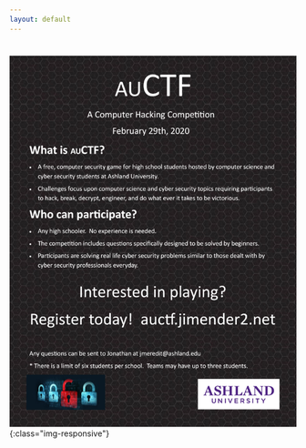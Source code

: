 ```yaml
---
layout: default
---
```


<center><h1 id="demo"></h1></center>




![AUCTF Poster](poster.jpg){:class="img-responsive"}

<script>
var countDownDate = new Date("Feb 29, 2020 9:00:00").getTime();
var x = setInterval(function() {
  var now = new Date().getTime();
  var distance = countDownDate - now;
  var days = Math.floor(distance / (1000 * 60 * 60 * 24));
  var hours = Math.floor((distance % (1000 * 60 * 60 * 24)) / (1000 * 60 * 60));
  var minutes = Math.floor((distance % (1000 * 60 * 60)) / (1000 * 60));
  var seconds = Math.floor((distance % (1000 * 60)) / 1000);
  document.getElementById("demo").innerHTML = days + " days " + hours + " hours " + minutes + "  minutes " + seconds + " seconds <br> until AUCTF.";
  if (distance < 0) {
    clearInterval(x);
    document.getElementById("demo").innerHTML = "Expired";
  }
}, 1000);
</script>
